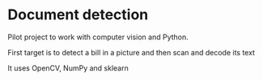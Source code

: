 # Document detection

Pilot project to work with computer vision and Python.

First target is to detect a bill in a picture and then scan and decode its text

It uses OpenCV, NumPy and sklearn
